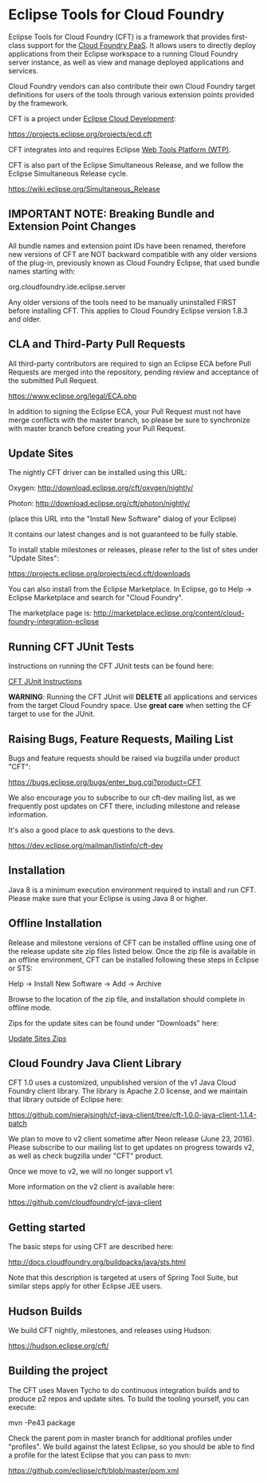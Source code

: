 # Eclipse Tools for Cloud Foundry

  Eclipse Tools for Cloud Foundry (CFT) is a framework that provides first-class support for the [Cloud Foundry
  PaaS](http://docs.cloudfoundry.org). It allows users to directly deploy applications from their Eclipse
  workspace to a running Cloud Foundry server instance, as well as view and manage deployed applications and services.

  Cloud Foundry vendors can also contribute their own Cloud Foundry target definitions for users of the tools
  through various extension points provided by the framework.

  CFT is a project under [Eclipse Cloud Development](https://projects.eclipse.org/projects/ecd):

  https://projects.eclipse.org/projects/ecd.cft

  CFT integrates into and requires Eclipse [Web Tools Platform (WTP)](http://eclipse.org/webtools).

  CFT is also part of the Eclipse Simultaneous Release, and we follow the Eclipse Simultaneous Release cycle.

  https://wiki.eclipse.org/Simultaneous_Release  

## IMPORTANT NOTE: Breaking Bundle and Extension Point Changes

  All bundle names and extension point IDs have been renamed, therefore new versions of CFT are NOT backward compatible with any older versions
  of the plug-in, previously known as Cloud Foundry Eclipse, that used bundle names starting with:

  org.cloudfoundry.ide.eclipse.server

  Any older versions of the tools need to be manually uninstalled FIRST before installing CFT. This applies to Cloud Foundry Eclipse version 1.8.3 and older.

## CLA and Third-Party Pull Requests

  All third-party contributors are required to sign an Eclipse ECA before Pull Requests are merged into the repository,
  pending review and acceptance of the submitted Pull Request.

  https://www.eclipse.org/legal/ECA.php

  In addition to signing the Eclipse ECA, your Pull Request must not have merge conflicts with the master branch, so please be sure to
  synchronize with master branch before creating your Pull Request.

## Update Sites

  The nightly CFT driver can be installed using this URL:

  Oxygen:
  http://download.eclipse.org/cft/oxygen/nightly/

  Photon:
  http://download.eclipse.org/cft/photon/nightly/

  (place this URL into the "Install New Software" dialog of your Eclipse)

  It contains our latest changes and is not guaranteed to be fully stable.

  To install stable milestones or releases, please refer to the list of sites under "Update Sites":

  https://projects.eclipse.org/projects/ecd.cft/downloads

  You can also install from the Eclipse Marketplace. In Eclipse, go to Help -> Eclipse Marketplace
  and search for "Cloud Foundry".

  The marketplace page is:
  http://marketplace.eclipse.org/content/cloud-foundry-integration-eclipse

## Running CFT JUnit Tests

  Instructions on running the CFT JUnit tests can be found here:

  [CFT JUnit Instructions](org.eclipse.cft.server.tests/README.md)

  **WARNING**: Running the CFT JUnit will **DELETE** all applications and services from the target Cloud Foundry space. Use **great care** when setting the CF target
  to use for the JUnit.

## Raising Bugs, Feature Requests, Mailing List

  Bugs and feature requests should be raised via bugzilla under product "CFT":

  https://bugs.eclipse.org/bugs/enter_bug.cgi?product=CFT

  We also encourage you to subscribe to our cft-dev mailing list, as we frequently post updates on CFT there, including milestone
  and release information.

  It's also a good place to ask questions to the devs.

  https://dev.eclipse.org/mailman/listinfo/cft-dev

## Installation

  Java 8 is a minimum execution environment required to install and run CFT.
  Please make sure that your Eclipse is using Java 8 or higher.

## Offline Installation

  Release and milestone versions of CFT can be installed offline using one of the release update
  site zip files listed below. Once the zip file is available in an offline environment, CFT can be
  installed following these steps in Eclipse or STS:

  Help -> Install New Software -> Add -> Archive

  Browse to the location of the zip file, and installation should complete in offline mode.

  Zips for the update sites can be found under "Downloads" here:

  [Update Sites Zips](https://projects.eclipse.org/projects/ecd.cft/downloads)

## Cloud Foundry Java Client Library

   CFT 1.0 uses a customized, unpublished version of the v1 Java Cloud Foundry client library. The library is Apache 2.0 license,
   and we maintain that library outside of Eclipse here:

   https://github.com/nierajsingh/cf-java-client/tree/cft-1.0.0-java-client-1.1.4-patch

   We plan to move to v2 client sometime after Neon release (June 23, 2016). Please subscribe to our mailing list to
   get updates on progress towards v2, as well as check bugzilla under "CFT" product.

   Once we move to v2, we will no longer support v1.

   More information on the v2 client is available here:

   https://github.com/cloudfoundry/cf-java-client


## Getting started

  The basic steps for using CFT are described here:

  http://docs.cloudfoundry.org/buildpacks/java/sts.html

  Note that this description is targeted at users of Spring Tool Suite, but similar steps apply for
  other Eclipse JEE users.

## Hudson Builds

  We build CFT nightly, milestones, and releases using Hudson:

  https://hudson.eclipse.org/cft/

## Building the project

  The CFT uses Maven Tycho to do continuous integration builds and
  to produce p2 repos and update sites. To build the tooling yourself, you can execute:

  mvn -Pe43 package

  Check the parent pom in master branch for additional profiles under "profiles". We build against the latest Eclipse, so you
  should be able to find a profile for the latest Eclipse that you can pass to mvn:

  https://github.com/eclipse/cft/blob/master/pom.xml
